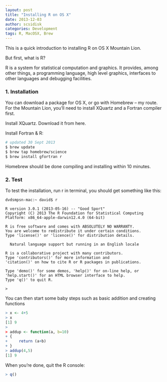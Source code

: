 ```yaml
---
layout: post
title: "Installing R on OS X"
date: 2013-12-03
author: scsidisk
categories: Development
tags: R, MacOSX, Brew
---
```


This is a quick introduction to installing R on OS X Mountain Lion.

But first, what is R?

R is a system for statistical computation and graphics. It provides, among other things, a programming language, high level graphics, interfaces to other languages and debugging facilities.

### 1. Installation

You can download a package for OS X, or go with Homebrew – my route. For the Mountain Lion, you’ll need to install XQuartz and a Fortran compiler first.

Install XQuartz. Download it from here.

Install Fortran & R:

```bash
# updated 30 Sept 2013
$ brew update
$ brew tap homebrew/science
$ brew install gfortran r
```

Homebrew should be done compiling and installing within 10 minutes.

### 2. Test

To test the installation, run r in terminal, you should get something like this:

```
dvdsmpsn-mac:~ david$ r

R version 3.0.1 (2013-05-16) -- "Good Sport"
Copyright (C) 2013 The R Foundation for Statistical Computing
Platform: x86_64-apple-darwin12.4.0 (64-bit)

R is free software and comes with ABSOLUTELY NO WARRANTY.
You are welcome to redistribute it under certain conditions.
Type 'license()' or 'licence()' for distribution details.

  Natural language support but running in an English locale

R is a collaborative project with many contributors.
Type 'contributors()' for more information and
'citation()' on how to cite R or R packages in publications.

Type 'demo()' for some demos, 'help()' for on-line help, or
'help.start()' for an HTML browser interface to help.
Type 'q()' to quit R.

>
```

You can then start some baby steps such as basic addition and creating functions

```r
> x <- 4+5
> x
[1] 9
>
> addup <- function(a, b=10)
+ {
+     return (a+b)
+ }
> addup(4,5)
[1] 9
```

When you’re done, quit the R console:

```r
> q()
```